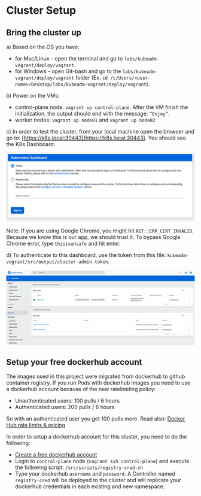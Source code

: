 
# Cluster Setup

## Bring the cluster up

a) Based on the OS you have:

- for Mac/Linux - open the terminal and go to `labs/kubeadm-vagrant/deploy/vagrant`.
- for Windows - open Git-bash and go to the `labs/kubeadm-vagrant/deploy/vagrant` folder (Ex. `cd
   /c/Users/<user-name>/Desktop/labs/kubeadm-vagrant/deploy/vagrant`).

b) Power on the VMs:

- control-plane node: `vagrant up control-plane`. After the VM finish the
  initialization, the output should end with the message: `“Enjoy”`.
- worker nodes: `vagrant up node01` and `vagrant up node02`

c) In order to test the cluster, from your local machine open the browser and go
to: [https://k8s.local:30443](https://k8s.local:30443). You should see the K8s
Dashboard:

<img alt="K8s Dashboard login" src="../docs/images/k8s-dashboard-login.png" width="600px" />

Note: If you are using Google Chrome, you might hit `NET::ERR_CERT_INVALID`.
Because we know this is our app, we should trust it. To bypass Google Chrome
error, type `thisisunsafe` and hit enter.

d) To authenticate to this dashboard, use the token from this file:
`kubeadm-vagrant/src/output/cluster-admin-token`.

<img alt="K8s Dashboard" src="../docs/images/k8s-dashboard.png" width="800px" />

## Setup your free dockerhub account

The images used in this project were migrated from dockerhub to github container registry.
If you run Pods with dockerhub images you need to use a dockerhub account because of the new ratelimiting policy:

- Unauthenticated users: 100 pulls / 6 hours
- Authenticated users: 200 pulls / 6 hours

So with an authenticated user you get 100 pulls more. Read also: [Docker Hub rate limits & pricing](https://www.docker.com/pricing)

In order to setup a dockerhub account for this cluster, you need to do the following:

- [Create a free dockerhub account](https://hub.docker.com/signup?redirectTo=/subscription%3Fplan%3Dindividual%26paid%3Dfalse)
- Login to `control-plane` node (`vagrant ssh control-plane`) and execute the following script: `/src/scripts/registry-cred.sh`
- Type your dockerhub `username` and `password`. A Controller named `registry-cred` will be deployed to the cluster and will replicate your dockerhub credentials in each existing and new namespace.
